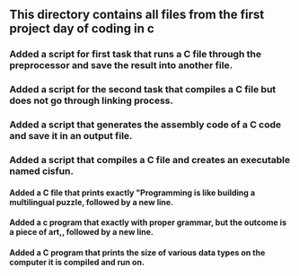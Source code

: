 ## This directory contains all files from the first project day of coding in c
### Added a script for first task that runs a C file through the preprocessor and save the result into another file.
### Added a script for the second task that compiles a C file but does not go through linking process.
### Added a script that generates the assembly code of a C code and save it in an output file.
### Added a script that compiles a C file and creates an executable named cisfun.
#### Added a C file that prints exactly "Programming is like building a multilingual puzzle, followed by a new line.
#### Added a c program that exactly with proper grammar, but the outcome is a piece of art,, followed by a new line.
#### Added a C program that prints the size of various data types on the computer it is compiled and run on.

